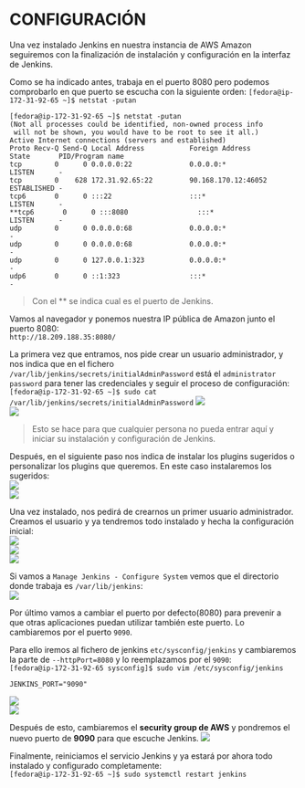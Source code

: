 # CONFIGURACIÓN
Una vez instalado Jenkins en nuestra instancia de AWS Amazon seguiremos con la finalización de instalación y configuración en la interfaz de Jenkins.  

Como se ha indicado antes, trabaja en el puerto 8080 pero podemos comprobarlo en que puerto se escucha con la siguiente orden:
`[fedora@ip-172-31-92-65 ~]$ netstat -putan`  
```
[fedora@ip-172-31-92-65 ~]$ netstat -putan
(Not all processes could be identified, non-owned process info
 will not be shown, you would have to be root to see it all.)
Active Internet connections (servers and established)
Proto Recv-Q Send-Q Local Address           Foreign Address         State       PID/Program name    
tcp        0      0 0.0.0.0:22              0.0.0.0:*               LISTEN      -                   
tcp        0    628 172.31.92.65:22         90.168.170.12:46052     ESTABLISHED -                   
tcp6       0      0 :::22                   :::*                    LISTEN      -                   
**tcp6       0      0 :::8080                 :::*                    LISTEN      -                   
udp        0      0 0.0.0.0:68              0.0.0.0:*                           -                   
udp        0      0 0.0.0.0:68              0.0.0.0:*                           -                   
udp        0      0 127.0.0.1:323           0.0.0.0:*                           -                   
udp6       0      0 ::1:323                 :::*                                -                   
```
> Con el ** se indica cual es el puerto de Jenkins.

Vamos al navegador y ponemos nuestra IP pública de Amazon junto el puerto 8080:  
`http://18.209.188.35:8080/`

La primera vez que entramos, nos pide crear un usuario administrador, y nos indica que en el fichero `/var/lib/jenkins/secrets/initialAdminPassword` está el `administrator password` para tener las credenciales y seguir el proceso de configuración:  
`[fedora@ip-172-31-92-65 ~]$ sudo cat /var/lib/jenkins/secrets/initialAdminPassword`
![](capturas/conf1.png)  
![](capturas/conf2.png)  
> Esto se hace para que cualquier persona no pueda entrar aquí y iniciar su instalación y configuración de Jenkins.  

Después, en el siguiente paso nos indica de instalar los plugins sugeridos o personalizar los plugins que queremos. En este caso instalaremos los sugeridos:  
![](capturas/conf3.png)  
![](capturas/conf4.png)  


Una vez instalado, nos pedirá de crearnos un primer usuario administrador. Creamos el usuario y ya tendremos todo instalado y hecha la configuración inicial:  
![](capturas/conf5.png)  
![](capturas/conf6.png)  
![](capturas/conf7.png)  

Si vamos a `Manage Jenkins - Configure System` vemos que el directorio donde trabaja es `/var/lib/jenkins`:  
![](capturas/conf8.png)  

Por último vamos a cambiar el puerto por defecto(8080) para prevenir a que otras aplicaciones puedan utilizar también este puerto. Lo cambiaremos por el puerto `9090`.   

Para ello iremos al fichero de jenkins `etc/sysconfig/jenkins` y cambiaremos la parte de `--httpPort=8080` y lo reemplazamos por el `9090`:  
`[fedora@ip-172-31-92-65 sysconfig]$ sudo vim /etc/sysconfig/jenkins`  
```
JENKINS_PORT="9090"
```
![](capturas/conf10.png)  
![](capturas/conf11.png)  


Después de esto, cambiaremos el __security group de AWS__ y pondremos el nuevo puerto de __9090__ para que escuche Jenkins.
![](capturas/aws13.png)  

Finalmente, reiniciamos el servicio Jenkins y ya estará por ahora todo instalado y configurado completamente:  
`[fedora@ip-172-31-92-65 ~]$ sudo systemctl restart jenkins`  
